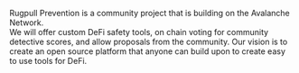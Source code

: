 Rugpull Prevention is a community project that is building on the Avalanche Network.  
We will offer custom DeFi safety tools, on chain voting for community detective scores, and allow proposals from the community. 
Our vision is to create an open source platform that anyone can build upon to create easy to use tools for DeFi.
